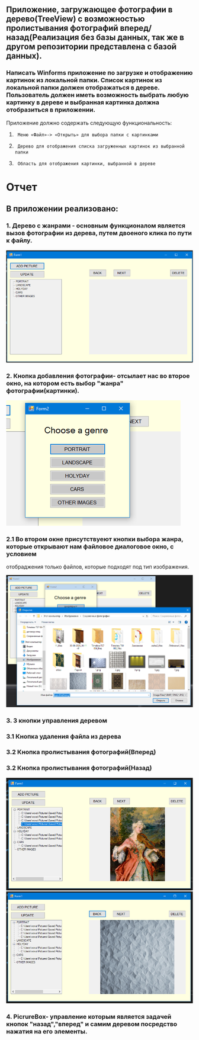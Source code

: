 ## Приложение, загружающее фотографии в дерево(TreeView) с возможностью пролистывания фотографий вперед/назад(Реализация без базы данных, так же в другом репозитории представлена с базой данных).
### Написать Winforms приложение по загрузке и отображению картинок из локальной папки. Список картинок из локальной папки должен отображаться в дереве. Пользователь должен иметь возможность выбрать любую картинку в дереве и выбранная картинка должна отобразиться в приложении.

Приложение должно содержать следующую функциональность:

1.      Меню «Файл»-> «Открыть» для выбора папки с картинками

2.      Дерево для отображения списка загруженных картинок из выбранной папки

3.      Область для отображения картинки, выбранной в дереве

# Отчет
## В приложении реализовано:


### 1. Дерево с жанрами - основным функционалом является вызов фотографии из дерева, путем двоеного клика по пути к файлу.
![](/Pic_for_report/1.PNG)
### 2. Кнопка добавления фотографии- отсылает нас во второе окно, на котором есть выбор "жанра" фотографии(картинки).
  ![](/Pic_for_report/2.PNG)
  
  ### 2.1 Во втором окне присутствуеют кнопки выбора жанра, которые открывают нам файловое диалоговое окно, с условием 
  отобраджения только файлов, которые подходят под тип изображения.
  
  ![](/Pic_for_report/3.PNG)
### 3. 3 кнопки управления деревом


  ### 3.1 Кнопка удаления файла из дерева
  ### 3.2 Кнопка пролистывания фотографий(Вперед)
  ### 3.2 Кнопка пролистывания фотографий(Назад)
  ![](/Pic_for_report/4.PNG)
  ![](/Pic_for_report/5.PNG)
### 4. PicrureBox- управление которым является задачей кнопок "назад","вперед" и самим деревом посредство нажатия на его элементы.
